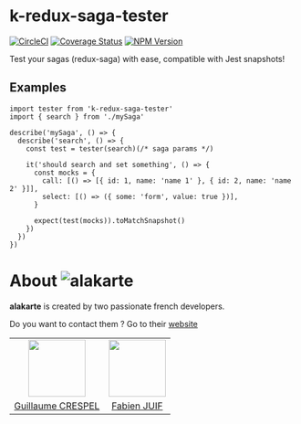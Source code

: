 # k-redux-saga-tester
[![CircleCI](https://circleci.com/gh/alakarteio/k-redux-saga-tester.svg?style=shield)](https://circleci.com/gh/alakarteio/k-redux-saga-tester) [![Coverage Status](https://coveralls.io/repos/github/alakarteio/k-redux-saga-tester/badge.svg?branch=master)](https://coveralls.io/github/alakarteio/k-redux-saga-tester?branch=master) [![NPM Version](https://badge.fury.io/js/k-redux-saga-tester.svg)](https://www.npmjs.com/package/k-redux-saga-tester)

Test your sagas (redux-saga) with ease, compatible with Jest snapshots!

## Examples
```es6
import tester from 'k-redux-saga-tester'
import { search } from './mySaga'

describe('mySaga', () => {
  describe('search', () => {
    const test = tester(search)(/* saga params */)

    it('should search and set something', () => {
      const mocks = {
        call: [() => [{ id: 1, name: 'name 1' }, { id: 2, name: 'name 2' }]],
        select: [() => ({ some: 'form', value: true })],
      }

      expect(test(mocks)).toMatchSnapshot()
    })
  })
})
```

# About ![alakarte](https://i.imgur.com/PKlqzvj.png)
**alakarte** is created by two passionate french developers.

Do you want to contact them ? Go to their [website](http://alakarte.io)

<table border="0">
 <tr>
  <td align="center"><img src="https://avatars1.githubusercontent.com/u/26094222?s=460&v=4" width="100" /></td>
  <td align="center"><img src="https://avatars1.githubusercontent.com/u/17828231?s=460&v=4" width="100" /></td>
 </tr>
 <tr>
  <td align="center"><a href="https://github.com/guillaumecrespel">Guillaume CRESPEL</a></td>
  <td align="center"><a href="https://github.com/fabienjuif">Fabien JUIF</a></td>
</table>
